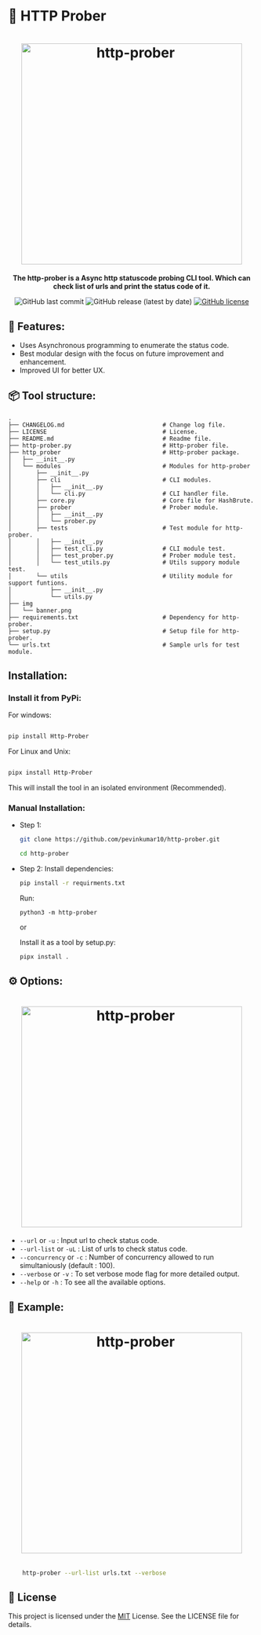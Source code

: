 # 🧨 HTTP Prober

<h1 align="center">
  <img src="img/banner.png" alt="http-prober" width="450px">
  <br>
</h1>

<div align="center">

**The http-prober is a Async http statuscode probing CLI tool. Which can check list of urls and print the status code of it.**

</div>

<div align="center">
  
![GitHub last commit](https://img.shields.io/github/last-commit/pevinkumar10/http-prober) ![GitHub release (latest by date)](https://img.shields.io/github/v/release/pevinkumar10/http-prober) [![GitHub license](https://img.shields.io/github/license/pevinkumar10/http-prober)](https://github.com/pevinkumar10/http-prober/blob/main/LICENSE)

</div>

## 🚀 Features:

- Uses Asynchronous programming to enumerate the status code.
- Best modular design with the focus on future improvement and enhancement.
- Improved UI for better UX. 

## 📦 Tool structure:
```
.
├── CHANGELOG.md                            # Change log file.
├── LICENSE                                 # License.
├── README.md                               # Readme file.
├── http-prober.py                          # Http-prober file.
├── http_prober                             # Http-prober package.
│   ├── __init__.py 
│   └── modules                             # Modules for http-prober
│       ├── __init__.py
│       ├── cli                             # CLI modules.
│       │   ├── __init__.py
│       │   └── cli.py                      # CLI handler file.     
│       ├── core.py                         # Core file for HashBrute.
│       ├── prober                          # Prober module.
│       │   ├── __init__.py
│       │   └── prober.py                   
│       ├── tests                           # Test module for http-prober.
│       │   ├── __init__.py
│       │   ├── test_cli.py                 # CLI module test.
│       │   ├── test_prober.py              # Prober module test.
│       │   └── test_utils.py               # Utils suppory module test.
│       └── utils                           # Utility module for support funtions.
│           ├── __init__.py
│           └── utils.py
├── img
│   └── banner.png
├── requirements.txt                        # Dependency for http-prober.
├── setup.py                                # Setup file for http-prober.
└── urls.txt                                # Sample urls for test module.
```

## Installation:

### Install it from PyPi:

For windows:

```bash

pip install Http-Prober

```

For Linux and Unix:

```bash

pipx install Http-Prober
```

This will install the tool in an isolated environment (Recommended). 

### Manual Installation:

- Step 1:
    ```bash
    git clone https://github.com/pevinkumar10/http-prober.git

    cd http-prober
    ```
- Step 2:
    Install dependencies:
  
  ```bash
  pip install -r requirments.txt
  ```
  
    Run:
  
  ```
  python3 -m http-prober
  ```
    
    or

    Install it as a tool by setup.py:

    ```
    pipx install .
    ```

## ⚙️ Options:

<h1 align="center">
  <img src="img/prober-help.png" alt="http-prober" width="450px">
  <br>
</h1>

* `--url` or `-u` : Input url to check status code.
* `--url-list` or `-uL` : List of urls to check status code.
* `--concurrency` or `-c` : Number of concurrency allowed to run simultaniously (default : 100).
* `--verbose` or `-v` : To set verbose mode flag for more detailed output.
* `--help` or `-h`  :  To see all the available options.

## 🧪 Example:

<h1 align="center">
  <img src="img/example-run.png" alt="http-prober" width="450px">
  <br>
  </h1>
  
```bash

    http-prober --url-list urls.txt --verbose

```

## 📄 License

This project is licensed under the [MIT](./LICENSE) License. See the LICENSE file for details.

